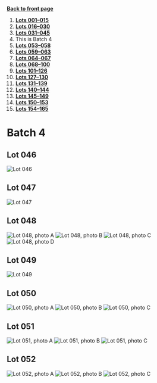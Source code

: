 [**Back to front page**](/README.md)
1.  [**Lots 001&ndash;015**](/btc/Batch-01.md)
2.  [**Lots 016&ndash;030**](/btc/Batch-02.md)
3.  [**Lots 031&ndash;045**](/btc/Batch-03.md)
4.  This is Batch 4
5.  [**Lots 053&ndash;058**](/btc/Batch-05.md)
6.  [**Lots 059&ndash;063**](/btc/Batch-06.md)
7.  [**Lots 064&ndash;067**](/btc/Batch-07.md)
8.  [**Lots 068&ndash;100**](/btc/Batch-08.md)
9.  [**Lots 101&ndash;126**](/btc/Batch-09.md)
10. [**Lots 127&ndash;130**](/btc/Batch-10.md)
11. [**Lots 131&ndash;139**](/btc/Batch-11.md)
12. [**Lots 140&ndash;144**](/btc/Batch-12.md)
13. [**Lots 145&ndash;149**](/btc/Batch-13.md)
14. [**Lots 150&ndash;153**](/btc/Batch-14.md)
15. [**Lots 154&ndash;165**](/btc/Batch-15.md)

# Batch 4
<section>
    <h2>Lot 046</h2>
    <img src="pic/train-046.jpg" alt="Lot 046">
</section>
<section>
    <h2>Lot 047</h2>
    <img src="pic/train-047.jpg" alt="Lot 047">
</section>
<section>
    <h2>Lot 048</h2>
    <img src="pic/train-048a.jpg" alt="Lot 048, photo A">
    <img src="pic/train-048b.jpg" alt="Lot 048, photo B">
    <img src="pic/train-048c.jpg" alt="Lot 048, photo C">
    <img src="pic/train-048d.jpg" alt="Lot 048, photo D">
</section>
<section>
    <h2>Lot 049</h2>
    <img src="pic/train-049.jpg" alt="Lot 049">
</section>
<section>
    <h2>Lot 050</h2>
    <img src="pic/train-050a.jpg" alt="Lot 050, photo A">
    <img src="pic/train-050b.jpg" alt="Lot 050, photo B">
    <img src="pic/train-050c.jpg" alt="Lot 050, photo C">
</section>
<section>
    <h2>Lot 051</h2>
    <img src="pic/train-051a.jpg" alt="Lot 051, photo A">
    <img src="pic/train-051b.jpg" alt="Lot 051, photo B">
    <img src="pic/train-051c.jpg" alt="Lot 051, photo C">
</section>
<section>
    <h2>Lot 052</h2>
    <img src="pic/train-052a.jpg" alt="Lot 052, photo A">
    <img src="pic/train-052b.jpg" alt="Lot 052, photo B">
    <img src="pic/train-052c.jpg" alt="Lot 052, photo C">
</section>